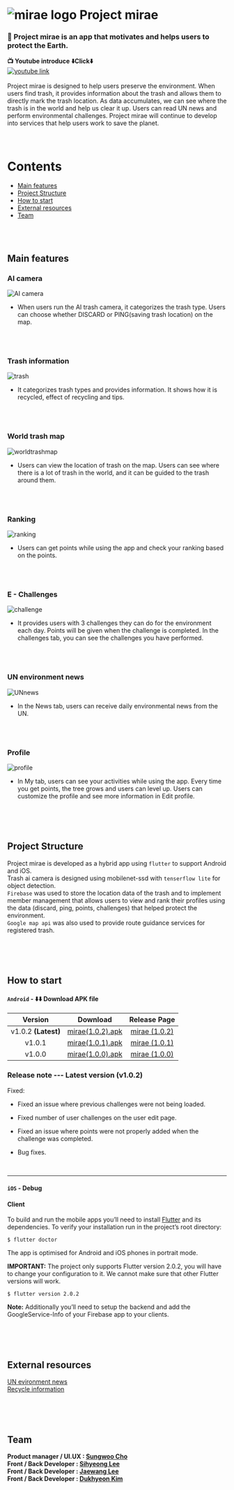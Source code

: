
# ![mirae logo](https://github.com/Sungwooo/mirae/blob/main/readme%20image/mirae%20readme%20logo.png?raw=true) Project mirae

### 🌱 Project mirae is an app that motivates and helps users to protect the Earth. <br/>

**📺 Youtube introduce ⬇️Click⬇️** <br/>
[![youtube link](https://github.com/Sungwooo/mirae/blob/main/readme%20image/youtube%20thumbnail.png?raw=true)](https://www.youtube.com/watch?v=nx7B3li-cfs)
<br/><br/>
Project mirae is designed to help users preserve the environment.
When users find trash, it provides information about the trash and allows them to directly mark the trash location. As data accumulates, we can see where the trash is in the world and help us clear it up. Users can read UN news and perform environmental challenges.
Project mirae will continue to develop into services that help users work to save the planet.
<br/><br/><br/>

# Contents

-   [Main features](#main-features)
-   [Project Structure](#project-Structure)
-   [How to start](#how-to-start)
-   [External resources](#external-resources)
-   [Team](#team)

<br/><br/>

## Main features

### AI camera

![AI camera](https://github.com/Sungwooo/mirae/blob/main/readme%20image/ai%20camera%20readme.png?raw=true)

-   When users run the AI trash camera, it categorizes the trash type. Users can choose whether DISCARD or PING(saving trash location) on the map.

<br/><br/>

### Trash information

![trash](https://github.com/Sungwooo/mirae/blob/main/readme%20image/trash%20readme.png?raw=true)

-   It categorizes trash types and provides information. It shows how it is recycled, effect of recycling and tips.

<br/><br/>

### World trash map

![worldtrashmap](https://github.com/Sungwooo/mirae/blob/main/readme%20image/map%20info%20readme.png?raw=true)

-   Users can view the location of trash on the map. Users can see where there is a lot of trash in the world, and it can be guided to the trash around them.

<br/><br/>

### Ranking

![ranking](https://github.com/Sungwooo/mirae/blob/main/readme%20image/worldmap%20readme.png?raw=true)

-   Users can get points while using the app and check your ranking based on the points.

<br/><br/>

### E - Challenges

![challenge](https://github.com/Sungwooo/mirae/blob/main/readme%20image/challenge%20readme.png?raw=true)

-   It provides users with 3 challenges they can do for the environment each day. Points will be given when the challenge is completed. In the challenges tab, you can see the challenges you have performed.

<br/><br/>

### UN environment news

![UNnews](https://github.com/Sungwooo/mirae/blob/main/readme%20image/news%20readme.png?raw=true)

-   In the News tab, users can receive daily environmental news from the UN.

<br/><br/>

### Profile

![profile](https://github.com/Sungwooo/mirae/blob/main/readme%20image/my%20readme.png?raw=true)

-   In My tab, users can see your activities while using the app. Every time you get points, the tree grows and users can level up. Users can customize the profile and see more information in Edit profile.

<br/><br/><br/>

## Project Structure

Project mirae is developed as a hybrid app using `flutter` to support Android and iOS. <br/>
Trash ai camera is designed using mobilenet-ssd with `tenserflow lite` for object detection. <br/>
`Firebase` was used to store the location data of the trash and to implement member management that allows users to view and rank their profiles using the data (discard, ping, points, challenges) that helped protect the environment. <br/>
`Google map api` was also used to provide route guidance services for registered trash.

<br/><br/><br/>

## How to start

#### `Android` - ⬇️⬇️ Download APK file


|Version|Download|Release Page|
|:--:|:--:|:--:|
|v1.0.2 **(Latest)**|[mirae(1.0.2).apk](https://github.com/Sungwooo/mirae/releases/download/v1.0.2/mirae.1.0.2.apk)|[mirae (1.0.2)](https://github.com/Sungwooo/mirae/releases/tag/v1.0.2)
|v1.0.1|[mirae(1.0.1).apk](https://github.com/Sungwooo/mirae/releases/download/v1.0.1/mirae.1.0.1.apk)|[mirae (1.0.1)](https://github.com/Sungwooo/mirae/releases/tag/v1.0.1)
|v1.0.0|[mirae(1.0.0).apk](https://github.com/Sungwooo/mirae/releases/download/v1.0.0/mirae.1.0.0.apk)|[mirae (1.0.0)](https://github.com/Sungwooo/mirae/releases/tag/v1.0.0)



### Release note --- Latest version (v1.0.2)
Fixed:
-   Fixed an issue where previous challenges were not being loaded.
-   Fixed number of user challenges on the user edit page.
-   Fixed an issue where points were not properly added when the challenge was completed.
-   Bug fixes.

    <br/>


---

#### `iOS` - Debug

#### **Client**

To build and run the mobile apps you’ll need to install [Flutter](https://flutter.dev/) and its dependencies. To verify your installation run in the project’s root directory:**‌**

```
$ flutter doctor

```

The app is optimised for Android and iOS phones in portrait mode.

**IMPORTANT:** The project only supports Flutter version 2.0.2, you will have to change your configuration to it. We cannot make sure that other Flutter versions will work.

```
$ flutter version 2.0.2

```

**Note:** Additionally you’ll need to setup the backend and add the GoogleService-Info of your Firebase app to your clients.

<br/><br/><br/>

## External resources

[UN evironment news](https://news.un.org/en/news/topic/climate-change)<br/>
[Recycle information](https://www.recyclenow.com)

<br/><br/><br/>

## Team

**Product manager / UI.UX : [Sungwoo Cho](https://github.com/Sungwooo)**<br/>
**Front / Back Developer : [Sihyeong Lee](https://github.com/mukjo96)**<br/>
**Front / Back Developer : [Jaewang Lee](https://github.com/JaeWangL)**<br/>
**Front / Back Developer : [Dukhyeon Kim](https://github.com/Kim-deokhyeon)**
